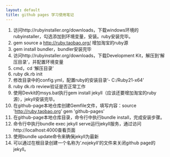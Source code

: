 ```yaml
---
layout: default
title: github pages 学习使用笔记
---
```

1. 访问http://rubyinstaller.org/downloads，下载windows环境的rubyinstaller，勾选添加到环境变量，安装。ruby安装完毕。
2. gem source a http://ruby.taobao.org/ 增加淘宝的ruby源
3. gem install bundler，bundler安装完毕
4. 访问http://rubyinstaller.org/downloads，下载Development Kit，解压到‘解压目录’，并配置环境变量
5. cmd，cd ‘解压目录’
6. ruby dk.rb init
7. 修改目录中的config.yml，配置ruby的安装目录‘- C:/Ruby21-x64’
8. ruby dk.rb review验证是否正常工作
9. 使用Devkit的msys.bat执行gem install jekyll（应该还要增加淘宝的ruby源），jekyll安装完毕。
10. 在github-page本地仓库创建Gemfile文件，填写内容：source 'http://ruby.taobao.org' gem 'github-pages'
11. 在github-page本地仓库目录，命令行中执行bundle install，完成安装步骤。
12. 命令行中执行bundle exec jekyll serve运行jekyll服务，通过访问http://localhost:4000查看页面
13. 使用bundle update命令来确保jekyll为最新
14. 可以通过在根目录创建一个名称为‘.nojekyll’的文件来关闭github page的jekyll。